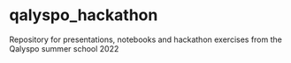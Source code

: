 # qalyspo_hackathon
Repository for presentations, notebooks and hackathon exercises from the Qalyspo summer school 2022
